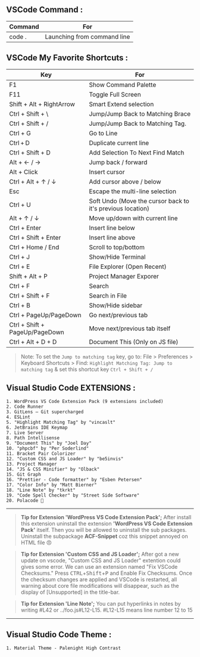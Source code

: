 ## VSCode Command :

Command | For
--- | ---
code . | Launching from command line

## VSCode My Favorite Shortcuts :

| Key | For |
| --- | --- |
 F1 | Show Command Palette
 F11 | Toggle Full Screen
 Shift + Alt + RightArrow | Smart Extend selection
 Ctrl + Shift + \ | Jump/Jump Back to Matching Brace
 Ctrl + Shift + / | Jump/Jump Back to Matching Tag. 
 Ctrl + G | Go to Line
 Ctrl + D | Duplicate current line
 Ctrl + Shift + D | Add Selection To Next Find Match
 Alt + ← / → | Jump back / forward
 Alt + Click | Insert cursor
 Ctrl + Alt + ↑ / ↓ | Add cursor above / below
 Esc | Escape the multi-line selection
 Ctrl + U | Soft Undo (Move the cursor back to it's previous location)
 Alt + ↑ / ↓ | Move up/down with current line
 Ctrl + Enter | Insert line below
 Ctrl + Shift + Enter | Insert line above
 Ctrl + Home / End | Scroll to top/bottom
 Ctrl + J | Show/Hide Terminal
 Ctrl + E | File Explorer (Open Recent)
 Shift + Alt + P | Project Manager Exporer
Ctrl + F | Search
Ctrl + Shift + F | Search in File
Ctrl + B | Show/Hide sidebar
Ctrl + PageUp/PageDown | Go next/previous tab
Ctrl + Shift + PageUp/PageDown | Move next/previous tab itself
Ctrl + Alt + D + D | Document This (Only on JS file)
> Note: To set the `Jump to matching tag` key, go to: File > Preferences > Keyboard Shortcuts > Find: `Highlight Matching Tag: Jump to matching tag` & set this shortcut key `Ctrl + Shift + /`

## Visual Studio Code EXTENSIONS :

    1. WordPress VS Code Extension Pack (9 extensions included)
    2. Code Runner
    3. GitLens — Git supercharged
    4. ESLint
    5. "Highlight Matching Tag" by "vincaslt"
    6. JetBrains IDE Keymap
    7. Live Server
    8. Path Intellisense
    9. "Document This" by "Joel Day"
    10. "phpcbf" by "Per Soderlind"
    11. Bracket Pair Colorizer
    12. "Custom CSS and JS Loader" by "be5invis"
    13. Project Manager
    14. "JS & CSS Minifier" by "Olback"
    15. Git Graph
    16. "Prettier - Code formatter" by "Esben Petersen"
    17. "Color Info" by "Matt Bierner"
    18. "Line Note" by "tkrkt"
    19. "Code Spell Checker" by "Street Side Software"
    20. Polacode 📸

___
> **Tip for Extension 'WordPress VS Code Extension Pack';** After install this extension uninstall the extension **'WordPress VS Code Extension Pack'** itself. Then you will be allowed to uninstall the sub packages. Uninstall the subpackage **ACF-Snippet** coz this snippet annoyed on HTML file :angry:

> **Tip for Extension 'Custom CSS and JS Loader';** After got a new update on vscode, "Custom CSS and JS Loader" extention could gives some error. We can use an extension named "Fix VSCode Checksums." Press <kbd>CTRL</kbd>+<kbd>Shift</kbd>+<kbd>P</kbd> and Enable Fix Checksums. Once the checksum changes are applied and VSCode is restarted, all warning about core file modifications will disappear, such as the display of [Unsupported] in the title-bar.

> **Tip for Extension 'Line Note';** You can put hyperlinks in notes by writing #L42 or ../foo.js#L12-L15. #L12-L15 means line number 12 to 15
___

## Visual Studio Code Theme :

    1. Material Theme - Palenight High Contrast
